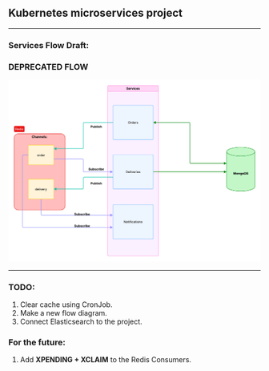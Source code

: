 ## Kubernetes microservices project

---
### **Services Flow Draft:** <br>
### **DEPRECATED FLOW** <br>
![orders-project.png](assets/orders-project.png)

---

### TODO:
1. Clear cache using CronJob.
2. Make a new flow diagram.
3. Connect Elasticsearch to the project.

### For the future:
1. Add **XPENDING + XCLAIM** to the Redis Consumers.

